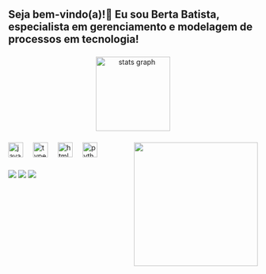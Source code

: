 
<h2 align="left">Seja bem-vindo(a)!👋 Eu sou Berta Batista, especialista em gerenciamento e modelagem de processos em tecnologia!</h2>

###

<div align="center">
  <img src="https://github-readme-stats.vercel.app/api?username=BertaT2C&hide_title=false&hide_rank=false&show_icons=true&include_all_commits=true&count_private=true&disable_animations=false&theme=dracula&locale=en&hide_border=false" height="150" alt="stats graph"  />
  
</div>

###

<img align="right" height="250" src="https://media.giphy.com/media/F06APMgYF99kd4H0XB/giphy.gif?cid=790b76111jivhz6rlfeoekvrfo71thy16g0dwn8gypyuuqu1&ep=v1_stickers_search&rid=giphy.gif&ct=s"  />


###

<div align="left">
  <img src="https://cdn.jsdelivr.net/gh/devicons/devicon/icons/javascript/javascript-original.svg" height="30" alt="javascript logo"  />
  <img width="12" />
  <img src="https://cdn.jsdelivr.net/gh/devicons/devicon/icons/typescript/typescript-original.svg" height="30" alt="typescript logo"  />
  <img width="12" />
  <img src="https://cdn.jsdelivr.net/gh/devicons/devicon/icons/html5/html5-original.svg" height="30" alt="html5 logo"  />
  <img width="12" />
  <img src="https://cdn.jsdelivr.net/gh/devicons/devicon/icons/python/python-original.svg" height="30" alt="python logo"  />
  
</div>

###

<div>
 
   <a href="https://www.instagram.com/freecreationdesign/" target="_blank"><img src="https://img.shields.io/badge/-Instagram-%23E4405F?style=for-the-badge&logo=instagram&logoColor=white" target="_blank"></a>
 	<a href = "mailto:berta.batistaactdigital@gmail.com"><img src="https://img.shields.io/badge/-Gmail-%23333?style=for-the-badge&logo=gmail&logoColor=white" target="_blank"></a>
  <a href="https://www.linkedin.com/in/bertabatista/" target="_blank"><img src="https://img.shields.io/badge/-LinkedIn-%230077B5?style=for-the-badge&logo=linkedin&logoColor=white" target="_blank"></a> 

###
